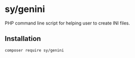 # sy/genini

PHP command line script for helping user to create INI files.

## Installation

```
composer require sy/genini
```